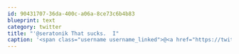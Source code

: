 ```yaml
---
id: 90431707-36da-400c-a06a-8ce73c6b4b83
blueprint: text
category: twitter
title: "'@seratonik That sucks.  I"
caption: '<span class="username username_linked">@<a href="https://twitter.com/seratonik" title="Brent Luehr">seratonik</a></span> That sucks.  I'
---
```

